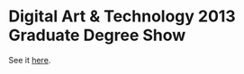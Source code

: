 # Digital Art & Technology 2013 Graduate Degree Show

See it [here](https://dat.coolkidscomputer.club).
